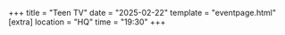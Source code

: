 +++
title = "Teen TV"
date = "2025-02-22"
template = "eventpage.html"
[extra]
location = "HQ"
time = "19:30"
+++
